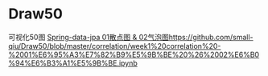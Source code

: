 # Draw50
可视化50图
[Spring-data-jpa 01散点图 & 02气泡图](http://www.cnblogs.com/sxdcgaq8080/p/7894828.html)https://github.com/small-qiu/Draw50/blob/master/correlation/week1%20correlation%20-%2001%E6%95%A3%E7%82%B9%E5%9B%BE%20%26%2002%E6%B0%94%E6%B3%A1%E5%9B%BE.ipynb
